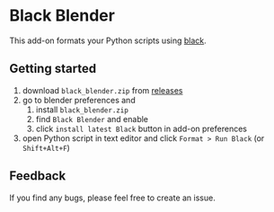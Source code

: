 # Black Blender

This add-on formats your Python scripts using [black](https://github.com/psf/black).

## Getting started

1. download `black_blender.zip` from [releases](https://github.com/kitta65/black-blender/releases)
2. go to blender preferences and
   1. install `black_blender.zip`
   2.  find `Black Blender` and enable
   3.   click `install latest Black` button in add-on preferences
3. open Python script in text editor and click `Format > Run Black` (or `Shift+Alt+F`)

## Feedback

If you find any bugs, please feel free to create an issue.
